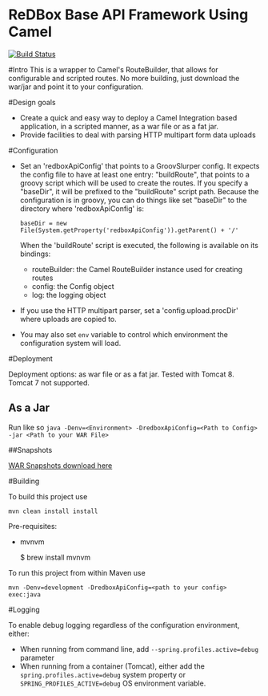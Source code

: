 ReDBox Base API Framework Using Camel 
===========================
[![Build Status](https://travis-ci.org/redbox-mint-contrib/redbox-api-base.svg?branch=master)](https://travis-ci.org/redbox-mint-contrib/redbox-api-base)

#Intro
This is a wrapper to Camel's RouteBuilder, that allows for configurable and scripted routes. No more building, just download  the war/jar and point it to your configuration.

#Design goals

- Create a quick and easy way to deploy a Camel Integration based application, in a scripted manner, as a war file or as a fat jar.
- Provide facilities to deal with parsing HTTP multipart form data uploads

#Configuration

- Set an 'redboxApiConfig' that points to a GroovSlurper config. It expects the config file to have at least one entry: "buildRoute", that points to a groovy script which will be used to create the routes. If you specify a "baseDir", it will be prefixed to the "buildRoute" script path. Because the configuration is in groovy, you can do things like set "baseDir" to the directory where 'redboxApiConfig' is:

   `baseDir = new File(System.getProperty('redboxApiConfig')).getParent() + '/'`

  When the 'buildRoute' script is executed, the following is available on its bindings:
    - routeBuilder: the Camel RouteBuilder instance used for creating routes
    - config:  the Config object
    - log: the logging object
  
- If you use the HTTP multipart parser, set a 'config.upload.procDir' where uploads are copied to.
- You may also set `env` variable to control which environment the configuration system will load.

#Deployment

Deployment options: as war file or as a fat jar. Tested with Tomcat 8. Tomcat 7 not supported. 

## As a Jar

Run like so `java -Denv=<Environment> -DredboxApiConfig=<Path to Config> -jar <Path to your WAR File>`

##Snapshots

[WAR Snapshots download here](http://dev.redboxresearchdata.com.au/nexus/service/local/artifact/maven/redirect?r=snapshots&g=au.com.redboxresearchdata.redbox&a=redbox-api-base&v=LATEST&e=war)

#Building

To build this project use

    mvn clean install install
    
Pre-requisites:
  - mvnvm
    
    $ brew install mvnvm

To run this project from within Maven use

    mvn -Denv=development -DredboxApiConfig=<path to your config> exec:java
    
#Logging

To enable debug logging regardless of the configuration environment, either:

- When running from command line, add `--spring.profiles.active=debug` parameter
- When running from a container (Tomcat), either add the `spring.profiles.active=debug` system property or `SPRING_PROFILES_ACTIVE=debug` OS environment variable.
